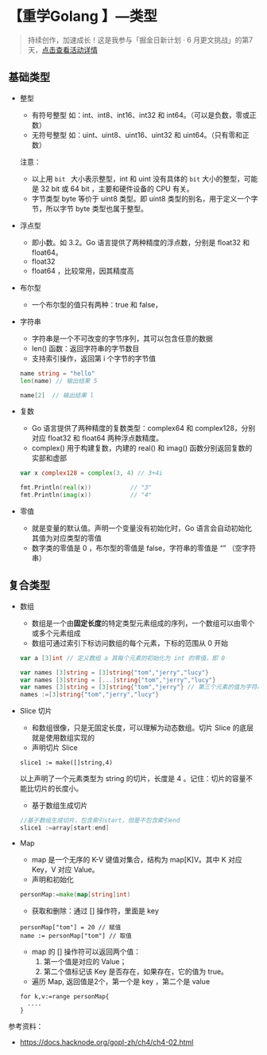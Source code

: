 # 【重学Golang 】—类型

> 持续创作，加速成长！这是我参与「掘金日新计划 · 6 月更文挑战」的第7天，[点击查看活动详情](https://juejin.cn/post/7099702781094674468)

## 基础类型

- 整型

  - 有符号整型 如：int、int8、int16、int32 和 int64。（可以是负数，零或正数）
  - 无符号整型 如：uint、uint8、uint16、uint32 和 uint64。（只有零和正数）

  注意：

  - 以上用 `bit ` 大小表示整型，int 和 uint 没有具体的 `bit` 大小的整型，可能是 32 bit 或 64 bit ，主要和硬件设备的 CPU 有关。
  - 字节类型 byte 等价于 uint8 类型。即 uint8 类型的别名，用于定义一个字节，所以字节 byte 类型也属于整型。

- 浮点型

  - 即小数。如 3.2。Go 语言提供了两种精度的浮点数，分别是 float32 和 float64。
  - float32
  - float64 ，比较常用，因其精度高

- 布尔型

  - 一个布尔型的值只有两种：true 和 false，

- 字符串

  - 字符串是一个不可改变的字节序列，其可以包含任意的数据
  - len() 函数：返回字符串的字节数目 
  - 支持索引操作，返回第 i 个字节的字节值

  ```go
  name string = "hello"
  len(name) // 输出结果 5
  
  name[2]  // 输出结果 l
  ```

- 复数

  - Go 语言提供了两种精度的复数类型：complex64 和 complex128，分别对应 float32 和 float64 两种浮点数精度。
  - complex() 用于构建复数，内建的 real() 和 imag()  函数分别返回复数的实部和虚部

  ```go
  var x complex128 = complex(3, 4) // 3+4i
  
  fmt.Println(real(x))           // "3"
  fmt.Println(imag(x))           // "4"
  ```

  

- 零值

  - 就是变量的默认值。声明一个变量没有初始化时，Go 语言会自动初始化其值为对应类型的零值
  - 数字类的零值是 0 ，布尔型的零值是 false，字符串的零值是 “” （空字符串）

## 复合类型

- 数组

  - 数组是一个由**固定长度**的特定类型元素组成的序列，一个数组可以由零个或多个元素组成
  - 数组可通过索引下标访问数组的每个元素，下标的范围从 0 开始

  ```go
  var a [3]int // 定义数组 a 其每个元素的初始化为 int 的零值，即 0
  
  var names [3]string = [3]string{"tom","jerry","lucy"}
  var names [3]string = [...]string{"tom","jerry","lucy"}
  var names [3]string = [3]string{"tom","jerry"} // 第三个元素的值为字符串的零值，即空字符串
  names :=[3]string{"tom","jerry","lucy"}
  ```

  

- Slice 切片

  - 和数组很像，只是无固定长度，可以理解为动态数组。切片 Slice 的底层就是使用数组实现的
  - 声明切片 Slice

  ```
  slice1 := make([]string,4)
  ```

  以上声明了一个元素类型为 string 的切片，长度是 4 。记住：切片的容量不能比切片的长度小。

  - 基于数组生成切片

  ```go
  //基于数组生成切片，包含索引start，但是不包含索引end
  slice1 :=array[start:end]
  ```

- Map

  - map 是一个无序的 K-V 键值对集合，结构为 map[K]V。其中 K 对应 Key，V 对应 Value。
  - 声明和初始化

  ```go
  personMap:=make(map[string]int)
  ```

  - 获取和删除：通过 [] 操作符，里面是 key 

  ```
  personMap["tom"] = 20 // 赋值
  name := personMap["tom"] // 取值
  ```

  - map 的 [] 操作符可以返回两个值：
    1. 第一个值是对应的 Value；
    2. 第二个值标记该 Key 是否存在，如果存在，它的值为 true。
  - 遍历 Map, 返回值是2个，第一个是 key ，第二个是 value

  ```
  for k,v:=range personMap{
  	....
  }
  ```

  

参考资料：

- https://docs.hacknode.org/gopl-zh/ch4/ch4-02.html

